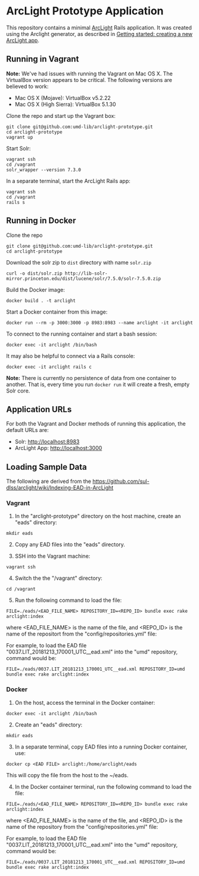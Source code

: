 # ArcLight Prototype Application

This repository contains a minimal [ArcLight](https://github.com/sul-dlss/arclight)
Rails application. It was created using the Arclight generator, as described in
[Getting started: creating a new ArcLight app](https://github.com/sul-dlss/arclight/wiki/Creating,-installing,-and-running-your-ArcLight-application).

## Running in Vagrant

**Note:** We've had issues with running the Vagrant on Mac OS X.
The VirtualBox version appears to be critical. The following versions are
believed to work:

* Mac OS X (Mojave): VirtualBox v5.2.22
* Mac OS X (High Sierra): VirtualBox 5.1.30

Clone the repo and start up the Vagrant box:

```
git clone git@github.com:umd-lib/arclight-prototype.git
cd arclight-prototype
vagrant up
```

Start Solr:

```
vagrant ssh
cd /vagrant
solr_wrapper --version 7.3.0
```

In a separate terminal, start the ArcLight Rails app:

```
vagrant ssh
cd /vagrant
rails s
```

## Running in Docker

Clone the repo

```
git clone git@github.com:umd-lib/arclight-prototype.git
cd arclight-prototype

```
Download the solr zip to `dist` directory with name `solr.zip`
```
curl -o dist/solr.zip http://lib-solr-mirror.princeton.edu/dist/lucene/solr/7.5.0/solr-7.5.0.zip
```

Build the Docker image:

```
docker build . -t arclight
```

Start a Docker container from this image:

```
docker run --rm -p 3000:3000 -p 8983:8983 --name arclight -it arclight
```

To connect to the running container and start a bash session:

```
docker exec -it arclight /bin/bash
```

It may also be helpful to connect via a Rails console:

```
docker exec -it arclight rails c
```

**Note:** There is currently no persistence of data from one container to another.
That is, every time you run `docker run` it will create a fresh, empty Solr core.

## Application URLs

For both the Vagrant and Docker methods of running this application, the
default URLs are:

* Solr: <http://localhost:8983>
* ArcLight App: <http://localhost:3000>

## Loading Sample Data

The following are derived from the <https://github.com/sul-dlss/arclight/wiki/Indexing-EAD-in-ArcLight>

### Vagrant

1) In the "arclight-prototype" directory on the host machine, create an "eads"
   directory:

```
mkdir eads
```

2) Copy any EAD files into the "eads" directory.

3) SSH into the Vagrant machine:

```
vagrant ssh
```

4) Switch the the "/vagrant" directory:

```
cd /vagrant
```

5) Run the following command to load the file:

```
FILE=./eads/<EAD_FILE_NAME> REPOSITORY_ID=<REPO_ID> bundle exec rake arclight:index
```

where <EAD_FILE_NAME> is the name of the file, and <REPO_ID> is the name of
the repositort from the "config/repositories.yml" file:

For example, to load the EAD file "0037.LIT_20181213_170001_UTC__ead.xml" into
the "umd" repository, command would be:

```
FILE=./eads/0037.LIT_20181213_170001_UTC__ead.xml REPOSITORY_ID=umd bundle exec rake arclight:index
```

### Docker

1) On the host, access the terminal in the Docker container:

```
docker exec -it arclight /bin/bash
```

2) Create an "eads" directory:

```
mkdir eads
```

3) In a separate terminal, copy EAD files into a running Docker container, use:

```
docker cp <EAD FILE> arclight:/home/arclight/eads
```

This will copy the file from the host to the ~/eads.

4) In the Docker container terminal, run the following command to load the file:

```
FILE=./eads/<EAD_FILE_NAME> REPOSITORY_ID=<REPO_ID> bundle exec rake arclight:index
```

where <EAD_FILE_NAME> is the name of the file, and <REPO_ID> is the name of
the repository from the "config/repositories.yml" file:

For example, to load the EAD file "0037.LIT_20181213_170001_UTC__ead.xml" into
the "umd" repository, command would be:

```
FILE=./eads/0037.LIT_20181213_170001_UTC__ead.xml REPOSITORY_ID=umd bundle exec rake arclight:index
```
